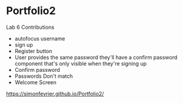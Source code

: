 # Portfolio2
Lab 6 Contributions
- autofocus username
- sign up
- Register button
- User provides the same password they'll have a confirm password component that's only visible when they're signing up
- Confirm password
- Passwords Don't match
- Welcome Screen

https://simonfevrier.github.io/Portfolio2/